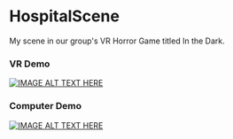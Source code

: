# HospitalScene
My scene in our group's VR Horror Game titled In the Dark.


### VR Demo
[![IMAGE ALT TEXT HERE](https://youtu.be/kaiLhAu0zuI.jpg)](https://youtu.be/kaiLhAu0zuI)

### Computer Demo
[![IMAGE ALT TEXT HERE](https://youtu.be/BagC3NNvpus.jpg)](https://youtu.be/BagC3NNvpus)

